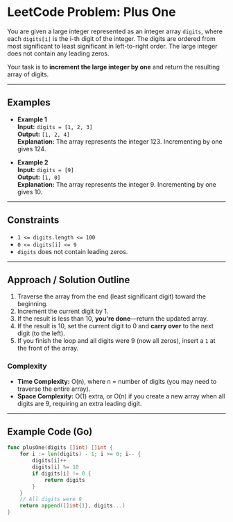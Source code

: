 # LeetCode Problem: Plus One

You are given a large integer represented as an integer array `digits`, where each `digits[i]` is the i-th digit of the integer. The digits are ordered from most significant to least significant in left-to-right order. The large integer does not contain any leading zeros.

Your task is to **increment the large integer by one** and return the resulting array of digits.

---

##  Examples

- **Example 1**  
  **Input:** `digits = [1, 2, 3]`  
  **Output:** `[1, 2, 4]`  
  **Explanation:** The array represents the integer 123. Incrementing by one gives 124.

- **Example 2**  
  **Input:** `digits = [9]`  
  **Output:** `[1, 0]`  
  **Explanation:** The array represents the integer 9. Incrementing by one gives 10.

---

##  Constraints

- `1 <= digits.length <= 100`
- `0 <= digits[i] <= 9`
- `digits` does not contain leading zeros.

---

##  Approach / Solution Outline

1. Traverse the array from the end (least significant digit) toward the beginning.
2. Increment the current digit by 1.
3. If the result is less than 10, **you're done**—return the updated array.
4. If the result is 10, set the current digit to 0 and **carry over** to the next digit (to the left).
5. If you finish the loop and all digits were 9 (now all zeros), insert a `1` at the front of the array.

###  Complexity
- **Time Complexity:** O(n), where n = number of digits (you may need to traverse the entire array).
- **Space Complexity:** O(1) extra, or O(n) if you create a new array when all digits are 9, requiring an extra leading digit.

---

##  Example Code (Go)

```go
func plusOne(digits []int) []int {
    for i := len(digits) - 1; i >= 0; i-- {
        digits[i]++
        digits[i] %= 10
        if digits[i] != 0 {
            return digits
        }
    }
    // All digits were 9
    return append([]int{1}, digits...)
}
